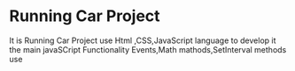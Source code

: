 # Running Car Project 
It is Running Car Project  use Html ,CSS,JavaScript language to develop it the main javaSCript Functionality Events,Math mathods,SetInterval methods use 
